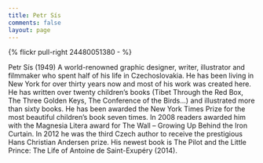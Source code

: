 ```yaml
---
title: Petr Sís
comments: false
layout: page
---
```

{% flickr pull-right 24480051380 - %}

Petr Sís (1949) A world-renowned graphic designer, writer, illustrator and filmmaker who spent half of his life in Czechoslovakia. He has been living in New York for over thirty years now and most of his work was created here. He has written over twenty children’s books (Tibet Through the Red Box, The Three Golden Keys, The Conference of the Birds…) and illustrated more than sixty books. He has been awarded the New York Times Prize for the most beautiful children’s book seven times. In 2008 readers awarded him with the Magnesia Litera award for The Wall – Growing Up Behind the Iron Curtain. In 2012 he was the third Czech author to receive the prestigious Hans Christian Andersen prize. His newest book is The Pilot and the Little Prince: The Life of Antoine de Saint-Exupéry (2014).
